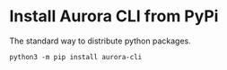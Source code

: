 # Install Aurora CLI from PyPi

The standard way to distribute python packages.

```shell
python3 -m pip install aurora-cli
```
